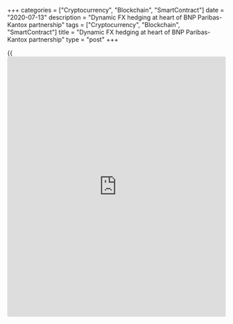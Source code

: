 +++
categories = ["Cryptocurrency", "Blockchain", "SmartContract"]
date = "2020-07-13"
description = "Dynamic FX hedging at heart of BNP Paribas-Kantox partnership"
tags = ["Cryptocurrency", "Blockchain", "SmartContract"]
title = "Dynamic FX hedging at heart of BNP Paribas-Kantox partnership"
type = "post"
+++

{{<iframe id="large-banner" src="https://www.bounty.group/#slide=28.0" width="100%" height="600" scrolling="no" style="border: 0px solid rgb(216, 221, 230); border-radius: 3px;">}}

#  Dynamic FX hedging at heart of BNP Paribas-Kantox partnership

COPYING AND DISTRIBUTING ARE PROHIBITED WITHOUT PERMISSION OF THE
PUBLISHER: [ SContreras@Euromoney.com][1]

By:  Paul Golden  Published on:  Monday, September 30, 2019

Corporates' increasing need to use treasury resources more efficiently
has persuaded BNP Paribas to partner with fintech Kantox to offer a new
dynamic hedging solution to clients.

![BNP-Paribas-dawn-dusk-R-780.jpg][2]  
_Dawn of a new partnership between BNP Paribas and Kantox_

  

[BNP Paribas][3] has unveiled a strategic partnership with Kantox, an
FX-focused fintech, that will enable EMEA-based treasurers to automate
and streamline [FX workflows][4]. It is designed to complement the range
of products already available on BNP Paribas’ digital banking platform,
Centric.

[Dynamic hedging][5] addresses customer demand for greater efficiency in
FX processes – a demand that is usually driven by a need to use treasury
resources more effectively, explains Xavier Gallant, co-head of
corporate rates, FX and local markets sales EMEA at BNP Paribas.

![Xavier Gallant 160x186][6]  
  
---  
  
 _Xavier Gallant,  
BNP Paribas_  
  
“One of the key features for customers is that it provides full
automation of treasury processes from identification of currency
exposures to execution and reporting of transactions,” he says.
“Automating low-value-added [functions](https://www.fintechee.com/tutorial-for-forex-trading/basic-functions/) such as day-to-day hedging enables
the treasury team to focus on more strategic issues.” These could
include selling bonds or carrying out acquisitions, for example.

The solution also improves the control framework around the execution of
FX, so that rather than involving multiple treasury dealers with
[different approaches to hedging][7], a customer can ensure compliance
with best practice because the rules are set for all currencies and
exposures.

Gallant says the two parties have been in discussions for the last 18
months. “We started by [contact](https://www.playgroundfx.com/contact/)ing selected clients to ascertain their
appetite for dynamic hedging,” he adds. “We have to recognize that every
client has different constraints and treasury systems, so implementation
is a bespoke process.”

BNP Paribas decided to partner with Kantox rather than using a white
label solution because it could get access to a service that was already
being used by more than 100 customers across 12 countries.

  

> We have a significant development facility within the bank and have
invested heavily in digital growth. But the reality is that Kantox has
developed a very successful business model and the solution was live and
tested  
>

>

>  - Xavier Gallant, BNP Paribas

  

“We considered building a product in-house,” says Gallant. “We have a
significant development facility within the bank and have invested
heavily in digital growth. But the reality is that Kantox has developed
a very successful business model and the solution was live and tested.”

This is the first partnership of its type for BNP Paribas in [corporate
FX][8], but Gallant is confident that bank-fintech partnerships will
become more common in this market.

According to Kantox, micro-hedging solutions have already proved that
the impact of transactional FX risk on a company’s P&L can be reduced to
almost zero. Its view is that when markets become volatile ‒ and
particularly when important geopolitical or economic events occur ‒
having an [automated](https://www.fintechee.com/features/automated-forex-trading/) hedging solution that can react in real time makes
all the difference.

### Changing attitudes

When discussing partnerships with banks, [Philippe Gelis, CEO and co-
founder of Kantox][4], has observed that fintechs are always trying to
find the right balance between disclosing enough to make their
technology appealing, while not saying too much.

However, he also believes that banks’ attitudes toward fintech companies
have changed significantly over the last five years. They have realized
that they cannot keep up with the pace of innovation and therefore need
to strike the right balance between investing in and replacing their
older legacy systems.  

![Philippe Gelis Kantox 160x186][9]  
  
---  
  
 _Philippe Gelis,  
Kantox_  
  
“We are seeing more of a trend toward banks partnering with or investing
in and acquiring fintech companies,” adds Gelis.

He says there are several reasons why his company has focused on
developing partnerships rather than simply providing a [white label](https://www.fintechee.com/services/forex-broker-white-label/)
solution.

First, a [white label](https://www.fintechee.com/services/forex-broker-white-label/) approach means the provider is simply one of many
technology suppliers to a bank. “We have built unique technology for FX
workflow automation and we want to highlight that, something that is
possible only through co-branding," says Gelis.

"Secondly, our partnerships consist of plugging our software into
clients’ enterprise resource planning systems through our API or FTP
connection and then connecting to banks’ FX liquidity. By nature we will
face the client when deploying our software, so a [white label](https://www.fintechee.com/services/forex-broker-white-label/) approach
makes little sense.”

In August, Kantox announced that it was supplying its dynamic hedging
solution to Silicon Valley Bank. “We appointed a head of bank
partnerships last year to help us really focus on commercial
partnerships and that effort is now paying off,” says Gelis.

   1. mailto:SContreras@Euromoney.com
   2. /v-bf447f9577529e85bd9f8078ed880cd3/Media/images/euromoney/reuters-9/BNP-Paribas-dawn-dusk-R-780.jpg
   3. www.euromoney.com/article/b1fmnd4nv3rqny/western-europe39s-best-bank-for-transaction-services-2019-bnp-paribas
   4. www.euromoney.com/article/b1gxbxnqlmw2f2/treasurers-need-to-move-out-of-risk-management-comfort-zone
   5. www.euromoney.com/article/b12knzr3hjl1gs/fx-dynamic-hedging-takes-centre-stage-for-turbulent-em-currencies
   6. /v-83a01bb710b632cbc121bd81bef3b3da/Media/images/euromoney/magazine/sept-19-3/Xavier Gallant 160x186.jpg
   7. www.euromoney.com/article/b1gd20bry0sfzx/hedging-complacency-adds-to-corporate-fx-risk-citi-finds
   8. www.euromoney.com/article/b1fftmc1s6fx0l/fx-corporate-hedging-goes-forwards-and-backwards
   9. /v-22f8e4ec7a5509bd74c7d590be1bc8be/Media/images/euromoney/magazine/sept-19-1/Philippe Gelis Kantox 160x186.jpg